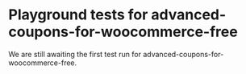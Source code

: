 # Playground tests for advanced-coupons-for-woocommerce-free
We are still awaiting the first test run for advanced-coupons-for-woocommerce-free.
